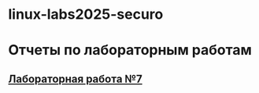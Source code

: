 # linux-labs2025-securo

# Отчеты по лабораторным работам

## [Лабораторная работа №7](https://www.dropbox.com/scl/fo/r4igem1304a0607rs5jjc/ALHG6mE59hHAv23B8IMvTfU?rlkey=r7ypblnbs0homkwiwihwcyb4k&st=2wbtgai5&dl=0)
